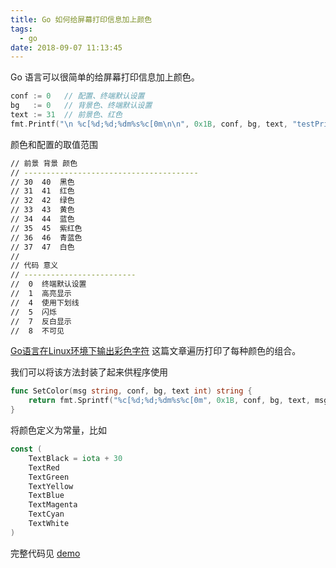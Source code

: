 ```yaml
---
title: Go 如何给屏幕打印信息加上颜色
tags:
  - go
date: 2018-09-07 11:13:45
---
```



Go 语言可以很简单的给屏幕打印信息加上颜色。
<!-- more --><!-- toc -->
```go
conf := 0   // 配置、终端默认设置
bg   := 0   // 背景色、终端默认设置
text := 31  // 前景色、红色
fmt.Printf("\n %c[%d;%d;%dm%s%c[0m\n\n", 0x1B, conf, bg, text, "testPrintColor", 0x1B)
```

颜色和配置的取值范围

```bash
// 前景 背景 颜色
// ---------------------------------------
// 30  40  黑色
// 31  41  红色
// 32  42  绿色
// 33  43  黄色
// 34  44  蓝色
// 35  45  紫红色
// 36  46  青蓝色
// 37  47  白色
//
// 代码 意义
// -------------------------
//  0  终端默认设置
//  1  高亮显示
//  4  使用下划线
//  5  闪烁
//  7  反白显示
//  8  不可见
```

[Go语言在Linux环境下输出彩色字符](https://www.cnblogs.com/journeyonmyway/p/4317108.html) 这篇文章遍历打印了每种颜色的组合。

我们可以将该方法封装了起来供程序使用

```go
func SetColor(msg string, conf, bg, text int) string {
    return fmt.Sprintf("%c[%d;%d;%dm%s%c[0m", 0x1B, conf, bg, text, msg, 0x1B)
}
```

将颜色定义为常量，比如

```go
const (
	TextBlack = iota + 30
	TextRed
	TextGreen
	TextYellow
	TextBlue
	TextMagenta
	TextCyan
	TextWhite
)
```

完整代码见 [demo](https://github.com/wxnacy/study/blob/master/goland/src/color/main.go)
